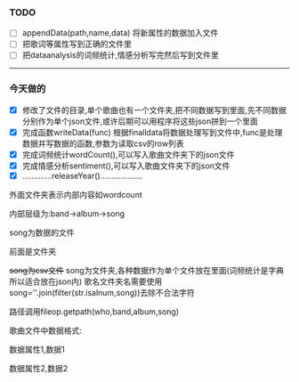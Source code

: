 ### TODO

- [ ] appendData(path,name,data) 将新属性的数据加入文件
- [ ] 把歌词等属性写到正确的文件里
- [ ] 把dataanalysis的词频统计,情感分析写完然后写到文件里
----
### 今天做的
- [x] 修改了文件的目录,单个歌曲也有一个文件夹,把不同数据写到里面,先不同数据分别作为单个json文件,或许后期可以用程序将这些json拼到一个里面
- [x] 完成函数writeData(func) 根据finalldata将数据处理写到文件中,func是处理数据并写数据的函数,参数为读取csv的row列表
- [x] 完成词频统计wordCount(),可以写入歌曲文件夹下的json文件
- [x] 完成情感分析sentiment(),可以写入歌曲文件夹下的json文件
- [x] .............releaseYear()...................

外面文件夹表示内部内容如wordcount

内部层级为:band->album->song

song为数据的文件

前面是文件夹

~~song为csv文件~~
song为文件夹,各种数据作为单个文件放在里面(词频统计是字典所以适合放在json内)
歌名文件夹名需要使用song=''.join(filter(str.isalnum,song))去除不合法字符

路径调用fileop.getpath(who,band,album,song)

歌曲文件中数据格式:

数据属性1,数据1

数据属性2,数据2